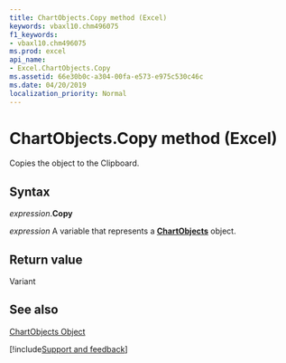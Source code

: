 ```yaml
---
title: ChartObjects.Copy method (Excel)
keywords: vbaxl10.chm496075
f1_keywords:
- vbaxl10.chm496075
ms.prod: excel
api_name:
- Excel.ChartObjects.Copy
ms.assetid: 66e30b0c-a304-00fa-e573-e975c530c46c
ms.date: 04/20/2019
localization_priority: Normal
---
```



# ChartObjects.Copy method (Excel)

Copies the object to the Clipboard.


## Syntax

_expression_.**Copy**

_expression_ A variable that represents a **[ChartObjects](Excel.ChartObjects.md)** object.


## Return value

Variant


## See also


[ChartObjects Object](Excel.ChartObjects.md)

[!include[Support and feedback](~/includes/feedback-boilerplate.md)]